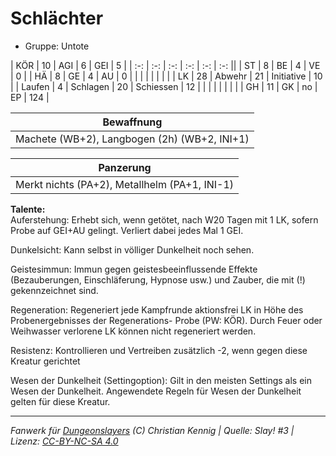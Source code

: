 # Schlächter  
- Gruppe: Untote  

| KÖR    | 10 | AGI      | 6  | GEI        | 5   |
| :-: | :-: | :-: | :-: | :-: | :-: ||
| ST     | 8  | BE       | 4  | VE         | 0   |
| HÄ     | 8  | GE       | 4  | AU         | 0   |
|        |    |          |    |            |     |
| LK     | 28 | Abwehr   | 21 | Initiative | 10  |
| Laufen | 4  | Schlagen | 20 | Schiessen  | 12  |
|        |    |          |    |            |     |
| GH     | 11 | GK       | no | EP         | 124 |


| Bewaffnung |
| --- |
| Machete (WB+2), Langbogen (2h) (WB+2, INI+1) |


| Panzerung |
| --- |
| Merkt nichts (PA+2), Metallhelm (PA+1, INI-1) |


**Talente:**  
Auferstehung: Erhebt sich, wenn getötet, nach W20 Tagen mit 1 LK, sofern Probe auf GEI+AU gelingt. Verliert dabei jedes Mal 1 GEI.

Dunkelsicht: Kann selbst in völliger Dunkelheit noch sehen.

Geistesimmun: Immun gegen geistesbeeinflussende Effekte (Bezauberungen, Einschläferung, Hypnose usw.) und Zauber, die mit (!) gekennzeichnet sind.

Regeneration: Regeneriert jede Kampfrunde aktionsfrei LK in Höhe des Probenergebnisses der Regenerations- Probe (PW: KÖR). Durch Feuer oder Weihwasser verlorene LK können nicht regeneriert werden.

Resistenz: Kontrollieren und Vertreiben zusätzlich -2, wenn gegen diese Kreatur gerichtet

Wesen der Dunkelheit (Settingoption): Gilt in den meisten Settings als ein Wesen der Dunkelheit. Angewendete Regeln für Wesen der Dunkelheit gelten für diese Kreatur.





___
*Fanwerk für [Dungeonslayers](https://www.dungeonslayers.net/) (C) Christian Kennig | Quelle: Slay! #3 | Lizenz: [CC-BY-NC-SA 4.0](https://creativecommons.org/licenses/by-nc-sa/4.0/deed.de)*